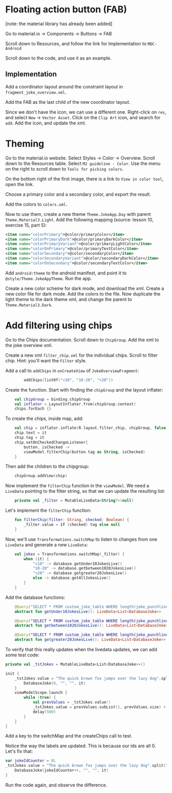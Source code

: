 # Floating action button (FAB)

[note: the material library has already been added]

Go to material.io -> Components -> Buttons -> FAB

Scroll down to Resources, and follow the link for Implementation to `MDC-Android`

Scroll down to the code, and use it as an example.

## Implementation
Add a coordinator layout around the constraint layout in `fragment_joke_overview.xml`.

Add the FAB as the last child of the new coordinator layout.

Since we don't have the icon, we can use a different one. Right-click on `res`, and select `New` -> `Vector Asset`.
Click on the `Clip Art` icon, and search for `add`. Add the icon, and update the xml.

# Theming

Go to the material.io website. Select Styles -> Color -> Overview. Scroll down to the Resources table. Select `M2 guideline - Color`. Use the menu on the right to scroll down to `Tools for picking colors`.

On the bottom right of the first image, there is a link to `View in color tool`, open the link.

Choose a primary color and a secondary color, and export the result.

Add the colors to `colors.xml`.

Now to use them, create a new theme `Theme.JokeApp.Day` with parent `Theme.Material3.Light`. Add the following mapping (source: lesson 10, exercise 15, part 5):

```xml
<item name="colorPrimary">@color/primaryColor</item>
<item name="colorPrimaryDark">@color/primaryDarkColor</item>
<item name="colorPrimaryVariant">@color/primaryLightColor</item>
<item name="colorOnPrimary">@color/primaryTextColor</item>
<item name="colorSecondary">@color/secondaryColor</item>
<item name="colorSecondaryVariant">@color/secondaryDarkColor</item>
<item name="colorOnSecondary">@color/secondaryTextColor</item>
```

Add `android:theme` to the android manifest, and point it to `@style/Theme.JokeAppTheme`. Run the app.

Create a new color scheme for dark mode, and download the xml. Create a new color file for dark mode. Add the colors to the file. Now duplicate the light theme to the dark theme xml, and change the parent to `Theme.Material3.Dark`.

# Add filtering using chips

Go to the Chips documentation. Scroll down to `ChipGroup`. Add the xml to the joke overview xml.

Create a new xml `filter_chip.xml` for the individual chips. Scroll to filter chip. Hint: you'll want the `Filter` style.

Add a call to `addChips` in `onCreateView` of `JokeOverviewFragment`:

```kotlin
        addChips(listOf("<10", "10-20", ">20"))
```

Create the function. Start with finding the `chipGroup` and the layout inflater:

```Kotlin
    val chipGroup = binding.chipGroup
    val inflator = LayoutInflater.from(chipGroup.context)
    chips.forEach {}
```

To create the chips, inside map, add:

```Kotlin
    val chip = inflator.inflate(R.layout.filter_chip, chipGroup, false) as Chip
    chip.text = it
    chip.tag = it
    chip.setOnCheckedChangeListener{
        button, isChecked ->
        viewModel.filterChip(button.tag as String, isChecked)
    }
```

Then add the children to the chipgroup:

```Kotlin
    chipGroup.addView(chip)
```

Now implement the `filterChip` function in the `viewModel`. We need a `LiveData` pointing to the filter string, so that we can update the resulting list:

```Kotlin
    private val _filter = MutableLiveData<String?>(null)
```

Let's implement the `filterChip` function:

```Kotlin
    fun filterChip(filter: String, checked: Boolean) {
        _filter.value = if (checked) tag else null
    }
```

Now, we'll use `Transformations.switchMap` to listen to changes from one `LiveData` and generate a new `LiveData`:

```Kotlin
    val jokes = Transformations.switchMap(_filter) {
        when (it) {
            "<10" -> database.getUnder10JokesLive()
            "10-20" -> database.getbetween1020JokesLive()
            ">20" -> database.getgreater20JokesLive()
            else -> database.getAllJokesLive()
        }
    }
```

Add the database functions:

```Kotlin
    @Query("SELECT * FROM custom_joke_table WHERE length(joke_punchline) < 10 ORDER BY jokeId DESC")
    abstract fun getUnder10JokesLive(): LiveData<List<DatabaseJoke>>

    @Query("SELECT * FROM custom_joke_table WHERE length(joke_punchline) BETWEEN 10 AND 20 ORDER BY jokeId DESC")
    abstract fun getbetween1020JokesLive(): LiveData<List<DatabaseJoke>>

    @Query("SELECT * FROM custom_joke_table WHERE length(joke_punchline) >= 20 ORDER BY jokeId DESC")
    abstract fun getgreater20JokesLive(): LiveData<List<DatabaseJoke>>
```

To verify that this really updates when the livedata updates, we can add some test code:

```Kotlin
private val _tstJokes = MutableLiveData<List<DatabaseJoke>>()

init {
    _tstJokes.value = "The quick brown fox jumps over the lazy dog".split(" ").map {
        DatabaseJoke(0, "", "", it)
    }
    viewModelScope.launch {
        while (true) {
            val prevValues = _tstJokes.value!!
            _tstJokes.value = prevValues.subList(1, prevValues.size) + prevValues.subList(0, 1)
            delay(500)
        }
    }
}
```

Add a key to the switchMap and the createChips call to test.

Notice the way the labels are updated. This is because our ids are all 0. Let's fix that:

```Kotlin
var jokeIdCounter = 0L
_tstJokes.value = "The quick brown fox jumps over the lazy dog".split(" ").map {
    DatabaseJoke(jokeIdCounter++, "", "", it)
}
```

Run the code again, and observe the difference.
